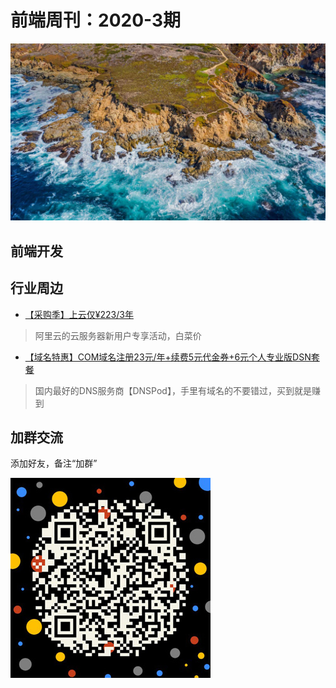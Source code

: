 # 前端周刊：2020-3期

[![](/img/bing/20200326.png?imageMogr2/thumbnail/960x)](https://cn.bing.com/search?q=大苏尔海岸线)


## 前端开发


## 行业周边

- [【采购季】上云仅¥223/3年](https://www.aliyun.com/sale-season/2020/procurement-new-members?userCode=y31qmczl)

> 阿里云的云服务器新用户专享活动，白菜价

- [【域名特惠】COM域名注册23元/年+续费5元代金券+6元个人专业版DSN套餐](https://www.dnspod.cn/promo/domainscarnival?promo_code=3LIUUR11729&source=sharelink&from=link)

> 国内最好的DNS服务商【DNSPod】，手里有域名的不要错过，买到就是赚到


## 加群交流

添加好友，备注“加群”

![refned_x](../img/a/refined-x.jpg)


